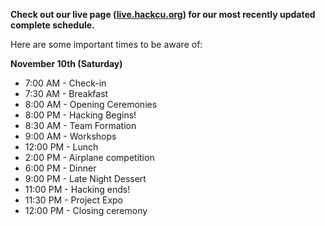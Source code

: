 **Check out our  live page ([live.hackcu.org](https://live.hackcu.org)) for our most recently updated complete schedule.**


Here are some important times to be aware of:

**November 10th (Saturday)**

- 7:00 AM - Check-in
- 7:30 AM - Breakfast
- 8:00 AM - Opening Ceremonies
- 8:00 PM - Hacking Begins!
- 8:30 AM - Team Formation
- 9:00 AM - Workshops
- 12:00 PM - Lunch
- 2:00 PM - Airplane competition
- 6:00 PM - Dinner
- 9:00 PM - Late Night Dessert
- 11:00 PM - Hacking ends!
- 11:30 PM - Project Expo
- 12:00 PM - Closing ceremony



